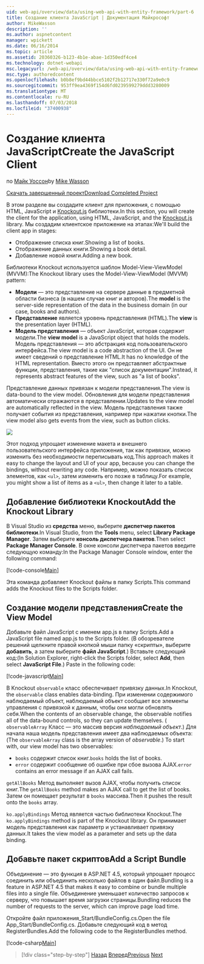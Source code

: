 ```yaml
---
uid: web-api/overview/data/using-web-api-with-entity-framework/part-6
title: Создание клиента JavaScript | Документация Майкрософт
author: MikeWasson
description: ''
ms.author: aspnetcontent
manager: wpickett
ms.date: 06/16/2014
ms.topic: article
ms.assetid: 20360326-b123-4b1e-abae-1d350edf4ce4
ms.technology: dotnet-webapi
msc.legacyurl: /web-api/overview/data/using-web-api-with-entity-framework/part-6
msc.type: authoredcontent
ms.openlocfilehash: b0b8ef9bd44bbce5102f2b12717e330f72a9e0c9
ms.sourcegitcommit: 953ff9ea4369f154d6fd0239599279ddd3280009
ms.translationtype: MT
ms.contentlocale: ru-RU
ms.lasthandoff: 07/03/2018
ms.locfileid: "37400938"
---
```

<a name="create-the-javascript-client"></a><span data-ttu-id="169ea-102">Создание клиента JavaScript</span><span class="sxs-lookup"><span data-stu-id="169ea-102">Create the JavaScript Client</span></span>
====================
<span data-ttu-id="169ea-103">по [Майк Уоссон](https://github.com/MikeWasson)</span><span class="sxs-lookup"><span data-stu-id="169ea-103">by [Mike Wasson](https://github.com/MikeWasson)</span></span>

[<span data-ttu-id="169ea-104">Скачать завершенный проект</span><span class="sxs-lookup"><span data-stu-id="169ea-104">Download Completed Project</span></span>](https://github.com/MikeWasson/BookService)

<span data-ttu-id="169ea-105">В этом разделе вы создадите клиент для приложения, с помощью HTML, JavaScript и [Knockout.js](http://knockoutjs.com/) библиотеки.</span><span class="sxs-lookup"><span data-stu-id="169ea-105">In this section, you will create the client for the application, using HTML, JavaScript, and the [Knockout.js](http://knockoutjs.com/) library.</span></span> <span data-ttu-id="169ea-106">Мы создадим клиентское приложение на этапах:</span><span class="sxs-lookup"><span data-stu-id="169ea-106">We'll build the client app in stages:</span></span>

- <span data-ttu-id="169ea-107">Отображение списка книг.</span><span class="sxs-lookup"><span data-stu-id="169ea-107">Showing a list of books.</span></span>
- <span data-ttu-id="169ea-108">Отображение данных книги.</span><span class="sxs-lookup"><span data-stu-id="169ea-108">Showing a book detail.</span></span>
- <span data-ttu-id="169ea-109">Добавление новой книги.</span><span class="sxs-lookup"><span data-stu-id="169ea-109">Adding a new book.</span></span>

<span data-ttu-id="169ea-110">Библиотеки Knockout используется шаблон Model-View-ViewModel (MVVM):</span><span class="sxs-lookup"><span data-stu-id="169ea-110">The Knockout library uses the Model-View-ViewModel (MVVM) pattern:</span></span>

- <span data-ttu-id="169ea-111">**Модели** — это представление на сервере данные в предметной области бизнеса (в нашем случае книг и авторов).</span><span class="sxs-lookup"><span data-stu-id="169ea-111">The **model** is the server-side representation of the data in the business domain (in our case, books and authors).</span></span>
- <span data-ttu-id="169ea-112">**Представление** является уровень представления (HTML).</span><span class="sxs-lookup"><span data-stu-id="169ea-112">The **view** is the presentation layer (HTML).</span></span>
- <span data-ttu-id="169ea-113">**Модель представления** — объект JavaScript, которая содержит модели.</span><span class="sxs-lookup"><span data-stu-id="169ea-113">The **view model** is a JavaScript object that holds the models.</span></span> <span data-ttu-id="169ea-114">Модель представления — это абстракция код пользовательского интерфейса.</span><span class="sxs-lookup"><span data-stu-id="169ea-114">The view model is a code abstraction of the UI.</span></span> <span data-ttu-id="169ea-115">Он не имеет сведений о представление HTML.</span><span class="sxs-lookup"><span data-stu-id="169ea-115">It has no knowledge of the HTML representation.</span></span> <span data-ttu-id="169ea-116">Вместо этого он представляет абстрактные функции, представления, такие как &quot;список документации&quot;.</span><span class="sxs-lookup"><span data-stu-id="169ea-116">Instead, it represents abstract features of the view, such as &quot;a list of books&quot;.</span></span>

<span data-ttu-id="169ea-117">Представление данных привязан к модели представления.</span><span class="sxs-lookup"><span data-stu-id="169ea-117">The view is data-bound to the view model.</span></span> <span data-ttu-id="169ea-118">Обновления для модели представления автоматически отражаются в представлении.</span><span class="sxs-lookup"><span data-stu-id="169ea-118">Updates to the view model are automatically reflected in the view.</span></span> <span data-ttu-id="169ea-119">Модель представления также получает события из представления, например при нажатии кнопки.</span><span class="sxs-lookup"><span data-stu-id="169ea-119">The view model also gets events from the view, such as button clicks.</span></span>

![](part-6/_static/image1.png)

<span data-ttu-id="169ea-120">Этот подход упрощает изменение макета и внешнего пользовательского интерфейса приложения, так как привязки, можно изменить без необходимости переписывать код.</span><span class="sxs-lookup"><span data-stu-id="169ea-120">This approach makes it easy to change the layout and UI of your app, because you can change the bindings, without rewriting any code.</span></span> <span data-ttu-id="169ea-121">Например, можно показать список элементов, как `<ul>`, затем изменить его позже в таблицу.</span><span class="sxs-lookup"><span data-stu-id="169ea-121">For example, you might show a list of items as a `<ul>`, then change it later to a table.</span></span>

## <a name="add-the-knockout-library"></a><span data-ttu-id="169ea-122">Добавление библиотеки Knockout</span><span class="sxs-lookup"><span data-stu-id="169ea-122">Add the Knockout Library</span></span>

<span data-ttu-id="169ea-123">В Visual Studio из **средства** меню, выберите **диспетчер пакетов библиотеки**.</span><span class="sxs-lookup"><span data-stu-id="169ea-123">In Visual Studio, from the **Tools** menu, select **Library Package Manager**.</span></span> <span data-ttu-id="169ea-124">Затем выберите **консоль диспетчера пакетов**.</span><span class="sxs-lookup"><span data-stu-id="169ea-124">Then select **Package Manager Console**.</span></span> <span data-ttu-id="169ea-125">В окне консоли диспетчера пакетов введите следующую команду:</span><span class="sxs-lookup"><span data-stu-id="169ea-125">In the Package Manager Console window, enter the following command:</span></span>

[!code-console[Main](part-6/samples/sample1.cmd)]

<span data-ttu-id="169ea-126">Эта команда добавляет Knockout файлы в папку Scripts.</span><span class="sxs-lookup"><span data-stu-id="169ea-126">This command adds the Knockout files to the Scripts folder.</span></span>

## <a name="create-the-view-model"></a><span data-ttu-id="169ea-127">Создание модели представления</span><span class="sxs-lookup"><span data-stu-id="169ea-127">Create the View Model</span></span>

<span data-ttu-id="169ea-128">Добавьте файл JavaScript с именем app.js в папку Scripts.</span><span class="sxs-lookup"><span data-stu-id="169ea-128">Add a JavaScript file named app.js to the Scripts folder.</span></span> <span data-ttu-id="169ea-129">(В обозревателе решений щелкните правой кнопкой мыши папку «скрипты», выберите **добавить**, а затем выберите **файл JavaScript**.) Вставьте следующий код:</span><span class="sxs-lookup"><span data-stu-id="169ea-129">(In Solution Explorer, right-click the Scripts folder, select **Add**, then select **JavaScript File**.) Paste in the following code:</span></span>

[!code-javascript[Main](part-6/samples/sample2.js)]

<span data-ttu-id="169ea-130">В Knockout `observable` класс обеспечивает привязку данных.</span><span class="sxs-lookup"><span data-stu-id="169ea-130">In Knockout, the `observable` class enables data-binding.</span></span> <span data-ttu-id="169ea-131">При изменении содержимого наблюдаемый объект, наблюдаемый объект сообщает все элементы управления с привязкой к данным, чтобы они могли обновлять себя.</span><span class="sxs-lookup"><span data-stu-id="169ea-131">When the contents of an observable change, the observable notifies all of the data-bound controls, so they can update themselves.</span></span> <span data-ttu-id="169ea-132">( `observableArray` Класс — это массив версия *наблюдаемый объект*.) Для начала наша модель представления имеет два наблюдаемых объекта:</span><span class="sxs-lookup"><span data-stu-id="169ea-132">(The `observableArray` class is the array version of *observable*.) To start with, our view model has two observables:</span></span>

- <span data-ttu-id="169ea-133">`books` содержит список книг.</span><span class="sxs-lookup"><span data-stu-id="169ea-133">`books` holds the list of books.</span></span>
- <span data-ttu-id="169ea-134">`error` содержит сообщение об ошибке при сбое вызова AJAX.</span><span class="sxs-lookup"><span data-stu-id="169ea-134">`error` contains an error message if an AJAX call fails.</span></span>

<span data-ttu-id="169ea-135">`getAllBooks` Метод выполняет вызов AJAX, чтобы получить список книг.</span><span class="sxs-lookup"><span data-stu-id="169ea-135">The `getAllBooks` method makes an AJAX call to get the list of books.</span></span> <span data-ttu-id="169ea-136">Затем он помещает результат в `books` массива.</span><span class="sxs-lookup"><span data-stu-id="169ea-136">Then it pushes the result onto the `books` array.</span></span>

<span data-ttu-id="169ea-137">`ko.applyBindings` Метод является частью библиотеки Knockout.</span><span class="sxs-lookup"><span data-stu-id="169ea-137">The `ko.applyBindings` method is part of the Knockout library.</span></span> <span data-ttu-id="169ea-138">Он принимает модель представления как параметр и устанавливает привязку данных.</span><span class="sxs-lookup"><span data-stu-id="169ea-138">It takes the view model as a parameter and sets up the data binding.</span></span>

## <a name="add-a-script-bundle"></a><span data-ttu-id="169ea-139">Добавьте пакет скриптов</span><span class="sxs-lookup"><span data-stu-id="169ea-139">Add a Script Bundle</span></span>

<span data-ttu-id="169ea-140">Объединение — это функция в ASP.NET 4.5, который упрощает процесс соединить или объединить несколько файлов в один файл.</span><span class="sxs-lookup"><span data-stu-id="169ea-140">Bundling is a feature in ASP.NET 4.5 that makes it easy to combine or bundle multiple files into a single file.</span></span> <span data-ttu-id="169ea-141">Объединение уменьшает количество запросов к серверу, что повышает время загрузки страницы.</span><span class="sxs-lookup"><span data-stu-id="169ea-141">Bundling reduces the number of requests to the server, which can improve page load time.</span></span>

<span data-ttu-id="169ea-142">Откройте файл приложения\_Start/BundleConfig.cs.</span><span class="sxs-lookup"><span data-stu-id="169ea-142">Open the file App\_Start/BundleConfig.cs.</span></span> <span data-ttu-id="169ea-143">Добавьте следующий код в метод RegisterBundles.</span><span class="sxs-lookup"><span data-stu-id="169ea-143">Add the following code to the RegisterBundles method.</span></span>

[!code-csharp[Main](part-6/samples/sample3.cs)]

> [!div class="step-by-step"]
> <span data-ttu-id="169ea-144">[Назад](part-5.md)
> [Вперед](part-7.md)</span><span class="sxs-lookup"><span data-stu-id="169ea-144">[Previous](part-5.md)
[Next](part-7.md)</span></span>
